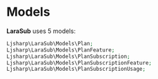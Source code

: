 # Models

**LaraSub** uses 5 models:

```php
Ljsharp\LaraSub\Models\Plan;
Ljsharp\LaraSub\Models\PlanFeature;
Ljsharp\LaraSub\Models\PlanSubscription;
Ljsharp\LaraSub\Models\PlanSubscriptionFeature;
Ljsharp\LaraSub\Models\PlanSubscriptionUsage;
```
